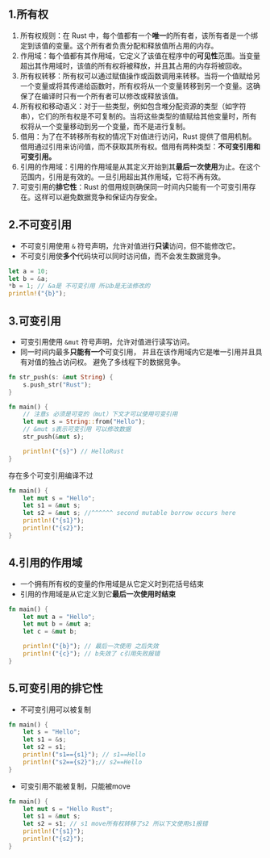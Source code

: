 ## 1.所有权

1. 所有权规则：在 Rust 中，每个值都有一个**唯一**的所有者，该所有者是一个绑定到该值的变量。这个所有者负责分配和释放值所占用的内存。
2. 作用域：每个值都有其作用域，它定义了该值在程序中的**可见性**范围。当变量超出其作用域时，该值的所有权将被释放，并且其占用的内存将被回收。
3. 所有权转移：所有权可以通过赋值操作或函数调用来转移。当将一个值赋给另一个变量或将其传递给函数时，所有权将从一个变量转移到另一个变量。这确保了在编译时只有一个所有者可以修改或释放该值。
4. 所有权和移动语义：对于一些类型，例如包含堆分配资源的类型（如字符串），它们的所有权是不可复制的。当将这些类型的值赋给其他变量时，所有权将从一个变量移动到另一个变量，而不是进行复制。
5. 借用：为了在不转移所有权的情况下对值进行访问，Rust 提供了借用机制。借用通过引用来访问值，而不获取其所有权。借用有两种类型：**不可变引用和可变引用。**
6. 引用的作用域：引用的作用域是从其定义开始到其**最后一次使用**为止。在这个范围内，引用是有效的。一旦引用超出其作用域，它将不再有效。
7. 可变引用的**排它性**：Rust 的借用规则确保同一时间内只能有一个可变引用存在。这样可以避免数据竞争和保证内存安全。

## 2.不可变引用

- 不可变引用使用 `&` 符号声明，允许对值进行**只读**访问，但不能修改它。
- 不可变引用使**多个**代码块可以同时访问值，而不会发生数据竞争。

```rust
let a = 10;
let b = &a;
*b = 1; // &a是 不可变引用 所以b是无法修改的
println!("{b}");
```

## 3.可变引用

- 可变引用使用 `&mut` 符号声明，允许对值进行读写访问。
- 同一时间内最多**只能有一个**可变引用， 并且在该作用域内它是唯一引用并且具有对值的独占访问权。 
  避免了多线程下的数据竞争。

```Rust
fn str_push(s: &mut String) {
    s.push_str("Rust");
}

fn main() {
    // 注意s 必须是可变的（mut）下文才可以使用可变引用
    let mut s = String::from("Hello");
    // &mut s表示可变引用 可以修改数据
    str_push(&mut s);

    println!("{s}") // HelloRust
}
```

存在多个可变引用编译不过

```rust
fn main() {
    let mut s = "Hello";
    let s1 = &mut s;
    let s2 = &mut s; //^^^^^^ second mutable borrow occurs here
    println!("{s1}");
    println!("{s2}");
}
```



## 4.引用的作用域

- 一个拥有所有权的变量的作用域是从它定义时到花括号结束
- 引用的作用域是从它定义到它**最后一次使用时结束**

```rust
fn main() {
    let mut a = "Hello";
    let mut b = &mut a;
    let c = &mut b;

    println!("{b}"); // 最后一次使用 之后失效
    println!("{c}"); // b失效了 c引用失败报错
}
```

## 5.可变引用的排它性

- 不可变引用可以被复制

```rust
fn main() {
    let s = "Hello";
    let s1 = &s;
    let s2 = s1;
    println!("s1=={s1}"); // s1==Hello
    println!("s2=={s2}");// s2==Hello
}
```

- 可变引用不能被复制，只能被move

```rust
fn main() {
    let mut s = "Hello Rust";
    let s1 = &mut s;
    let s2 = s1; // s1 move所有权转移了s2 所以下文使用s1报错
    println!("{s1}");
    println!("{s2}");
}
```

